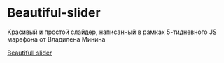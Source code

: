 # Beautiful-slider
Красивый и простой слайдер, написанный в рамках 5-тидневного JS марафона от Владилена Минина

<a href='https://evgotem.github.io/Beautiful-slider/' target='_blank'>Beautifull slider</a>
